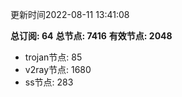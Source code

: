更新时间2022-08-11 13:41:08

**总订阅: 64**
**总节点: 7416**
**有效节点: 2048**
- trojan节点: 85
- v2ray节点: 1680
- ss节点: 283
